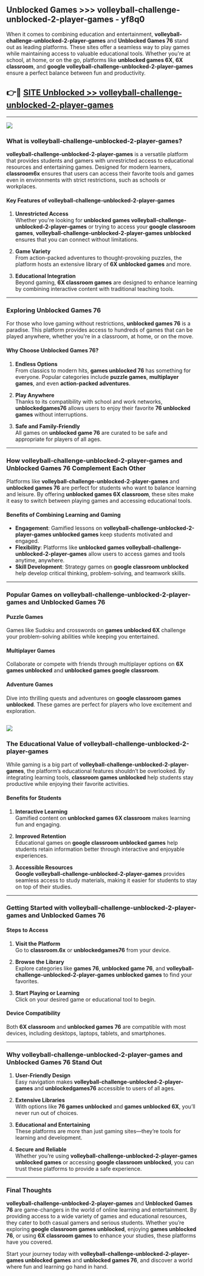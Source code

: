 ## Unblocked Games >>> volleyball-challenge-unblocked-2-player-games - yf8q0 

When it comes to combining education and entertainment, **volleyball-challenge-unblocked-2-player-games** and **Unblocked Games 76** stand out as leading platforms. These sites offer a seamless way to play games while maintaining access to valuable educational tools. Whether you're at school, at home, or on the go, platforms like **unblocked games 6X**, **6X classroom**, and **google volleyball-challenge-unblocked-2-player-games** ensure a perfect balance between fun and productivity.
## 👉🔴 [SITE Unblocked >> volleyball-challenge-unblocked-2-player-games](http://premium.freeplayer.one?title=volleyball-challenge-unblocked-2-player-games&ref=22JU)
---
<a href="http://premium.freeplayer.one?title=volleyball-challenge-unblocked-2-player-games&ref=22JU/"><img src="https://github.com/user-attachments/assets/438f12ca-57a4-47a3-8ead-c64da593a1e5"/></a>
### What is volleyball-challenge-unblocked-2-player-games?  

**volleyball-challenge-unblocked-2-player-games** is a versatile platform that provides students and gamers with unrestricted access to educational resources and entertaining games. Designed for modern learners, **classroom6x** ensures that users can access their favorite tools and games even in environments with strict restrictions, such as schools or workplaces.  

#### Key Features of volleyball-challenge-unblocked-2-player-games  

1. **Unrestricted Access**  
   Whether you're looking for **unblocked games volleyball-challenge-unblocked-2-player-games** or trying to access your **google classroom games**, **volleyball-challenge-unblocked-2-player-games unblocked** ensures that you can connect without limitations.  

2. **Game Variety**  
   From action-packed adventures to thought-provoking puzzles, the platform hosts an extensive library of **6X unblocked games** and more.  

3. **Educational Integration**  
   Beyond gaming, **6X classroom games** are designed to enhance learning by combining interactive content with traditional teaching tools.  



---

### Exploring Unblocked Games 76  

For those who love gaming without restrictions, **unblocked games 76** is a paradise. This platform provides access to hundreds of games that can be played anywhere, whether you're in a classroom, at home, or on the move.  

#### Why Choose Unblocked Games 76?  

1. **Endless Options**  
   From classics to modern hits, **games unblocked 76** has something for everyone. Popular categories include **puzzle games**, **multiplayer games**, and even **action-packed adventures**.  

2. **Play Anywhere**  
   Thanks to its compatibility with school and work networks, **unblockedgames76** allows users to enjoy their favorite **76 unblocked games** without interruptions.  

3. **Safe and Family-Friendly**  
   All games on **unblocked game 76** are curated to be safe and appropriate for players of all ages.  

---

### How volleyball-challenge-unblocked-2-player-games and Unblocked Games 76 Complement Each Other  

Platforms like **volleyball-challenge-unblocked-2-player-games** and **unblocked games 76** are perfect for students who want to balance learning and leisure. By offering **unblocked games 6X classroom**, these sites make it easy to switch between playing games and accessing educational tools.  

#### Benefits of Combining Learning and Gaming  

- **Engagement**: Gamified lessons on **volleyball-challenge-unblocked-2-player-games unblocked games** keep students motivated and engaged.  
- **Flexibility**: Platforms like **unblocked games volleyball-challenge-unblocked-2-player-games** allow users to access games and tools anytime, anywhere.  
- **Skill Development**: Strategy games on **google classroom unblocked** help develop critical thinking, problem-solving, and teamwork skills.  

---

### Popular Games on volleyball-challenge-unblocked-2-player-games and Unblocked Games 76  

#### Puzzle Games  

Games like Sudoku and crosswords on **games unblocked 6X** challenge your problem-solving abilities while keeping you entertained.  

#### Multiplayer Games  

Collaborate or compete with friends through multiplayer options on **6X games unblocked** and **unblocked games google classroom**.  

#### Adventure Games  

Dive into thrilling quests and adventures on **google classroom games unblocked**. These games are perfect for players who love excitement and exploration.  

<a href="http://download.freeplayer.one?title=volleyball-challenge-unblocked-2-player-games&ref=23D/"><img src="https://github.com/user-attachments/assets/fe0c3e91-c8e1-489c-acf0-e2f614c12fb8"/></a>
---

### The Educational Value of volleyball-challenge-unblocked-2-player-games  

While gaming is a big part of **volleyball-challenge-unblocked-2-player-games**, the platform’s educational features shouldn’t be overlooked. By integrating learning tools, **classroom games unblocked** help students stay productive while enjoying their favorite activities.  

#### Benefits for Students  

1. **Interactive Learning**  
   Gamified content on **unblocked games 6X classroom** makes learning fun and engaging.  

2. **Improved Retention**  
   Educational games on **google classroom unblocked games** help students retain information better through interactive and enjoyable experiences.  

3. **Accessible Resources**  
   **Google volleyball-challenge-unblocked-2-player-games** provides seamless access to study materials, making it easier for students to stay on top of their studies.  

---

### Getting Started with volleyball-challenge-unblocked-2-player-games and Unblocked Games 76  

#### Steps to Access  

1. **Visit the Platform**  
   Go to **classroom.6x** or **unblockedgames76** from your device.  

2. **Browse the Library**  
   Explore categories like **games 76**, **unblocked game 76**, and **volleyball-challenge-unblocked-2-player-games unblocked games** to find your favorites.  

3. **Start Playing or Learning**  
   Click on your desired game or educational tool to begin.  

#### Device Compatibility  

Both **6X classroom** and **unblocked games 76** are compatible with most devices, including desktops, laptops, tablets, and smartphones.  

---

### Why volleyball-challenge-unblocked-2-player-games and Unblocked Games 76 Stand Out  

1. **User-Friendly Design**  
   Easy navigation makes **volleyball-challenge-unblocked-2-player-games** and **unblockedgames76** accessible to users of all ages.  

2. **Extensive Libraries**  
   With options like **76 games unblocked** and **games unblocked 6X**, you’ll never run out of choices.  

3. **Educational and Entertaining**  
   These platforms are more than just gaming sites—they’re tools for learning and development.  

4. **Secure and Reliable**  
   Whether you’re using **volleyball-challenge-unblocked-2-player-games unblocked games** or accessing **google classroom unblocked**, you can trust these platforms to provide a safe experience.  

---

### Final Thoughts  

**volleyball-challenge-unblocked-2-player-games** and **Unblocked Games 76** are game-changers in the world of online learning and entertainment. By providing access to a wide variety of games and educational resources, they cater to both casual gamers and serious students. Whether you’re exploring **google classroom games unblocked**, enjoying **games unblocked 76**, or using **6X classroom games** to enhance your studies, these platforms have you covered.  

Start your journey today with **volleyball-challenge-unblocked-2-player-games unblocked games** and **unblocked games 76**, and discover a world where fun and learning go hand in hand.  